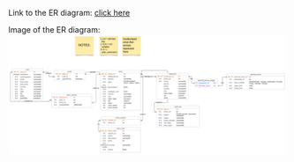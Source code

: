 Link to the ER diagram: [click here](https://lucid.app/lucidchart/8efdf10f-0814-413c-9af0-3ed3754c3ff3/edit?invitationId=inv_02075271-b8c7-4567-9cbc-a5f36854fafc&page=0_0#)

Image of the ER diagram:
![ER Diagram](others/docs/imgs/Final_ER_Diagram.png)
